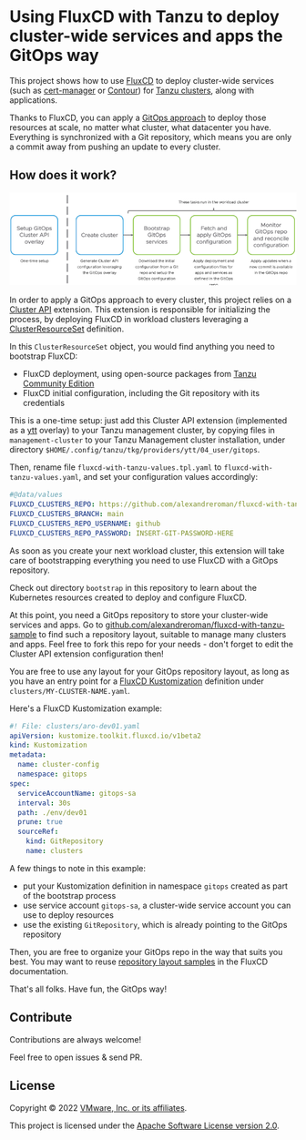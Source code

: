 # Using FluxCD with Tanzu to deploy cluster-wide services and apps the GitOps way

This project shows how to use [FluxCD](https://fluxcd.io/)
to deploy cluster-wide services (such as [cert-manager](https://cert-manager.io/)
or [Contour](https://projectcontour.io/)) for [Tanzu clusters](https://tanzu.vmware.com/kubernetes-grid),
along with applications.

Thanks to FluxCD, you can apply a [GitOps approach](https://tanzu.vmware.com/gitops)
to deploy those resources at scale, no matter what cluster, what datacenter you have.
Everything is synchronized with a Git repository, which means you are only a commit away from pushing an update
to every cluster.

## How does it work?

![GitOps process](images/gitops-process.png)

In order to apply a GitOps approach to every cluster, this project relies
on a [Cluster API](https://cluster-api.sigs.k8s.io/) extension.
This extension is responsible for initializing the process, by deploying FluxCD
in workload clusters leveraging a
[ClusterResourceSet](https://cluster-api.sigs.k8s.io/tasks/experimental-features/cluster-resource-set.html) definition.

In this `ClusterResourceSet` object, you would find anything you need to bootstrap FluxCD:

* FluxCD deployment, using open-source packages from [Tanzu Community Edition](https://tanzucommunityedition.io)
* FluxCD initial configuration, including the Git repository with its credentials

This is a one-time setup: just add this Cluster API extension
(implemented as a [ytt](https://carvel.dev/ytt/) overlay)
to your Tanzu management cluster, by copying files in `management-cluster`
to your Tanzu Management cluster installation,
under directory `$HOME/.config/tanzu/tkg/providers/ytt/04_user/gitops`.

Then, rename file `fluxcd-with-tanzu-values.tpl.yaml` to `fluxcd-with-tanzu-values.yaml`,
and set your configuration values accordingly:

```yaml
#@data/values
FLUXCD_CLUSTERS_REPO: https://github.com/alexandreroman/fluxcd-with-tanzu-sample
FLUXCD_CLUSTERS_BRANCH: main
FLUXCD_CLUSTERS_REPO_USERNAME: github
FLUXCD_CLUSTERS_REPO_PASSWORD: INSERT-GIT-PASSWORD-HERE
```

As soon as you create your next workload cluster, this extension will take care of
bootstrapping everything you need to use FluxCD with a GitOps repository.

Check out directory `bootstrap` in this repository to learn about the Kubernetes resources created to deploy and configure FluxCD.

At this point, you need a GitOps repository to store your cluster-wide services and apps.
Go to [github.com/alexandreroman/fluxcd-with-tanzu-sample](https://github.com/alexandreroman/fluxcd-with-tanzu-sample)
to find such a repository layout, suitable to manage many clusters and apps.
Feel free to fork this repo for your needs - don't forget to edit
the Cluster API extension configuration then!

You are free to use any layout for your GitOps repository layout, as long as you have
an entry point for a
[FluxCD Kustomization](https://fluxcd.io/docs/components/kustomize/kustomization/)
 definition under `clusters/MY-CLUSTER-NAME.yaml`.

Here's a FluxCD Kustomization example:

```yaml
#! File: clusters/aro-dev01.yaml
apiVersion: kustomize.toolkit.fluxcd.io/v1beta2
kind: Kustomization
metadata:
  name: cluster-config
  namespace: gitops
spec:
  serviceAccountName: gitops-sa
  interval: 30s
  path: ./env/dev01
  prune: true
  sourceRef:
    kind: GitRepository
    name: clusters
```

A few things to note in this example:

* put your Kustomization definition in namespace `gitops` created as part of the bootstrap process
* use service account `gitops-sa`, a cluster-wide service account you can use to deploy resources
* use the existing `GitRepository`, which is already pointing to the GitOps repository

Then, you are free to organize your GitOps repo in the way that suits you best.
You may want to reuse
[repository layout samples](https://fluxcd.io/docs/guides/repository-structure/)
in the FluxCD documentation.

That's all folks.
Have fun, the GitOps way!

## Contribute

Contributions are always welcome!

Feel free to open issues & send PR.

## License

Copyright &copy; 2022 [VMware, Inc. or its affiliates](https://vmware.com).

This project is licensed under the [Apache Software License version 2.0](https://www.apache.org/licenses/LICENSE-2.0).
